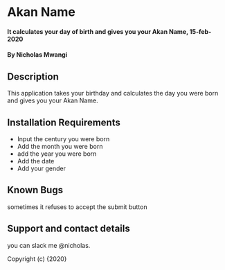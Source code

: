 # Akan Name
#### It calculates your day of birth and gives you your Akan Name, 15-feb-2020
#### By **Nicholas Mwangi**
## Description
This application takes your birthday and calculates the day you were born and gives you your Akan Name. 
## Installation Requirements
* Input the century you were born
* Add the month you were born
* add the year you were born
* Add the date
* Add your gender

## Known Bugs
sometimes it refuses to accept the submit button 

## Support and contact details
you can slack me @nicholas.

Copyright (c) {2020} 